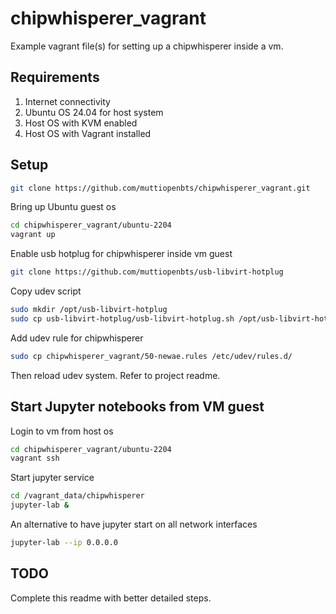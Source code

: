 # chipwhisperer_vagrant
Example vagrant file(s) for setting up a chipwhisperer inside a vm.

## Requirements
1. Internet connectivity
2. Ubuntu OS 24.04 for host system
3. Host OS with KVM enabled
4. Host OS with Vagrant installed

## Setup
```sh
git clone https://github.com/muttiopenbts/chipwhisperer_vagrant.git
```
Bring up Ubuntu guest os
```sh
cd chipwhisperer_vagrant/ubuntu-2204
vagrant up
```
Enable usb hotplug for chipwhisperer inside vm guest
```sh
git clone https://github.com/muttiopenbts/usb-libvirt-hotplug
```
Copy udev script
```sh
sudo mkdir /opt/usb-libvirt-hotplug
sudo cp usb-libvirt-hotplug/usb-libvirt-hotplug.sh /opt/usb-libvirt-hotplug
```
Add udev rule for chipwhisperer
```sh
sudo cp chipwhisperer_vagrant/50-newae.rules /etc/udev/rules.d/
```
Then reload udev system. Refer to project readme.
## Start Jupyter notebooks from VM guest
Login to vm from host os
```sh
cd chipwhisperer_vagrant/ubuntu-2204
vagrant ssh
```
Start jupyter service
```sh
cd /vagrant_data/chipwhisperer
jupyter-lab &
```
An alternative to have jupyter start on all network interfaces
```sh
jupyter-lab --ip 0.0.0.0
```
## TODO
Complete this readme with better detailed steps.
